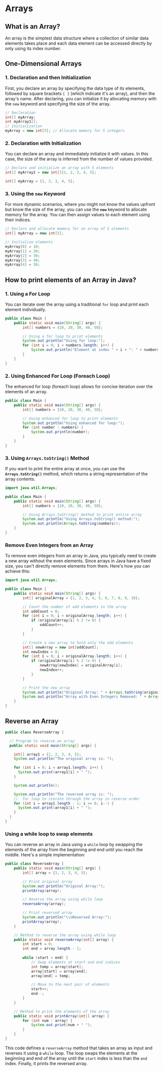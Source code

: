 # Arrays

## **What is an Array?**

An array is the simplest data structure where a collection of similar data elements takes place and each data element can be accessed directly by only using its index number.

## One-Dimensional Arrays

### **1. Declaration and then Initialization**

First, you declare an array by specifying the data type of its elements, followed by square brackets `[ ]` (which indicate it's an array), and then the array's name. After declaring, you can initialize it by allocating memory with the `new` keyword and specifying the size of the array.

```java
// Declaration
int[] myArray;
int myArray1[];
// Initialization
myArray = new int[5]; // Allocate memory for 5 integers
```

### **2. Declaration with Initialization**

You can declare an array and immediately initialize it with values. In this case, the size of the array is inferred from the number of values provided.

```java
// Declare and initialize an array with 5 elements
int[] myArray1 = new int[]{1, 2, 3, 4, 5};

int[] myArray = {1, 2, 3, 4, 5};
```
### **3. Using the `new` Keyword**

For more dynamic scenarios, where you might not know the values upfront but know the size of the array, you can use the **`new`** keyword to allocate memory for the array. You can then assign values to each element using their indices.

```java
// Declare and allocate memory for an array of 5 elements
int[] myArray = new int[5];

// Initialize elements
myArray[0] = 10;
myArray[1] = 20;
myArray[2] = 30;
myArray[3] = 40;
myArray[4] = 50;
```

## **How to print elements of an Array in Java?**

### **1. Using a For Loop**

You can iterate over the array using a traditional `for` loop and print each element individually.

```java
public class Main {
    public static void main(String[] args) {
        int[] numbers = {10, 20, 30, 40, 50};

        // Using a for loop to print elements
        System.out.println("Using for loop:");
        for (int i = 0; i < numbers.length; i++) {
            System.out.println("Element at index " + i + ": " + numbers[i]);
        }
    }
}
```
### **2. Using Enhanced For Loop (Foreach Loop)**

The enhanced for loop (foreach loop) allows for concise iteration over the elements of an array.

```java
public class Main {
    public static void main(String[] args) {
        int[] numbers = {10, 20, 30, 40, 50};

        // Using enhanced for loop to print elements
        System.out.println("Using enhanced for loop:");
        for (int number : numbers) {
            System.out.println(number);
        }
    }
}
```
### **3. Using `Arrays.toString()` Method**

If you want to print the entire array at once, you can use the **`Arrays.toString()`** method, which returns a string representation of the array contents.

```java
import java.util.Arrays;

public class Main {
    public static void main(String[] args) {
        int[] numbers = {10, 20, 30, 40, 50};

        // Using Arrays.toString() method to print entire array
        System.out.println("Using Arrays.toString() method:");
        System.out.println(Arrays.toString(numbers));
    }
}
```

### Remove Even Integers from an Array

To remove even integers from an array in Java, you typically need to create a new array without the even elements. Since arrays in Java have a fixed size, you can't directly remove elements from them. Here's how you can achieve this:

```java
import java.util.Arrays;

public class Main {
    public static void main(String[] args) {
        int[] originalArray = {1, 2, 3, 4, 5, 6, 7, 8, 9, 10};

        // Count the number of odd elements in the array
        int oddCount = 0;
        for (int i = 0; i < originalArray.length; i++) {
            if (originalArray[i] % 2 != 0) {
                oddCount++;
            }
        }

        // Create a new array to hold only the odd elements
        int[] newArray = new int[oddCount];
        int newIndex = 0;
        for (int i = 0; i < originalArray.length; i++) {
            if (originalArray[i] % 2 != 0) {
                newArray[newIndex] = originalArray[i];
                newIndex++;
            }
        }

        // Print the new array
        System.out.println("Original Array: " + Arrays.toString(originalArray));
        System.out.println("Array with Even Integers Removed: " + Arrays.toString(newArray));
    }
}
```

## Reverse an Array

```java
public class ReverseArray {

  // Program to reverse an array
  public static void main(String[] args) {

    int[] array1 = {1, 2, 3, 4, 5};
    System.out.println("The original array is: ");

    for (int i = 0; i < array1.length; i++) {
      System.out.print(array1[i] + " ");
    }

    System.out.println();

    System.out.println("The reversed array is: ");
    //  for loop to iterate through the array in reverse order
    for (int i = array1.length - 1; i >= 0; i--) {
      System.out.print(array1[i] + " ");
    }
  }
}
```

### **Using a while loop to swap elements**

You can reverse an array in Java using a `while` loop by swapping the elements of the array from the beginning and end until you reach the middle. Here's a simple implementation:

```java
public class ReverseArray {
    public static void main(String[] args) {
        int[] array = {1, 2, 3, 4, 5};

        // Print original array
        System.out.println("Original Array:");
        printArray(array);

        // Reverse the array using while loop
        reverseArray(array);

        // Print reversed array
        System.out.println("\\nReversed Array:");
        printArray(array);
    }

    // Method to reverse the array using while loop
    public static void reverseArray(int[] array) {
        int start = 0;
        int end = array.length - 1;
				
        while (start < end) {
            // Swap elements at start and end indices
            int temp = array[start];
            array[start] = array[end];
            array[end] = temp;

            // Move to the next pair of elements
            start++;
            end--;
        }
    }

    // Method to print the elements of the array
    public static void printArray(int[] array) {
        for (int num : array) {
            System.out.print(num + " ");
        }
    }
}
```
This code defines a `reverseArray` method that takes an array as input and reverses it using a `while` loop. The loop swaps the elements at the beginning and end of the array until the `start` index is less than the `end` index. Finally, it prints the reversed array.
